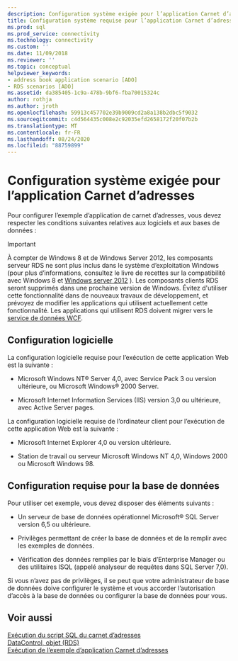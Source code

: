 ```yaml
---
description: Configuration système exigée pour l’application Carnet d’adresses
title: Configuration système requise pour l’application Carnet d’adresses | Microsoft Docs
ms.prod: sql
ms.prod_service: connectivity
ms.technology: connectivity
ms.custom: ''
ms.date: 11/09/2018
ms.reviewer: ''
ms.topic: conceptual
helpviewer_keywords:
- address book application scenario [ADO]
- RDS scenarios [ADO]
ms.assetid: da385405-1c9a-478b-9bf6-fba70015324c
author: rothja
ms.author: jroth
ms.openlocfilehash: 59913c457702e39b9009cd2a8a138b2dbc5f9032
ms.sourcegitcommit: c4d564435c008e2c92035efd2658172f20f07b2b
ms.translationtype: MT
ms.contentlocale: fr-FR
ms.lasthandoff: 08/24/2020
ms.locfileid: "88759899"
---
```

# <a name="system-requirements-for-the-address-book-application"></a>Configuration système exigée pour l’application Carnet d’adresses
Pour configurer l’exemple d’application de carnet d’adresses, vous devez respecter les conditions suivantes relatives aux logiciels et aux bases de données :  
  
> [!IMPORTANT]
>  À compter de Windows 8 et de Windows Server 2012, les composants serveur RDS ne sont plus inclus dans le système d’exploitation Windows (pour plus d’informations, consultez le livre de recettes sur la compatibilité avec Windows 8 et [Windows server 2012](https://www.microsoft.com/download/details.aspx?id=27416) ). Les composants clients RDS seront supprimés dans une prochaine version de Windows. Évitez d'utiliser cette fonctionnalité dans de nouveaux travaux de développement, et prévoyez de modifier les applications qui utilisent actuellement cette fonctionnalité. Les applications qui utilisent RDS doivent migrer vers le [service de données WCF](https://go.microsoft.com/fwlink/?LinkId=199565).  
  
## <a name="software-requirements"></a>Configuration logicielle  
 La configuration logicielle requise pour l’exécution de cette application Web est la suivante :  
  
-   Microsoft Windows NT® Server 4,0, avec Service Pack 3 ou version ultérieure, ou Microsoft Windows® 2000 Server.  
  
-   Microsoft Internet Information Services (IIS) version 3,0 ou ultérieure, avec Active Server pages.  
  
 La configuration logicielle requise de l’ordinateur client pour l’exécution de cette application Web est la suivante :  
  
-   Microsoft Internet Explorer 4,0 ou version ultérieure.  
  
-   Station de travail ou serveur Microsoft Windows NT 4,0, Windows 2000 ou Microsoft Windows 98.  
  
## <a name="database-requirements"></a>Configuration requise pour la base de données  
 Pour utiliser cet exemple, vous devez disposer des éléments suivants :  
  
-   Un serveur de base de données opérationnel Microsoft® SQL Server version 6,5 ou ultérieure.  
  
-   Privilèges permettant de créer la base de données et de la remplir avec les exemples de données.  
  
-   Vérification des données remplies par le biais d’Enterprise Manager ou des utilitaires ISQL (appelé analyseur de requêtes dans SQL Server 7,0).  
  
 Si vous n’avez pas de privilèges, il se peut que votre administrateur de base de données doive configurer le système et vous accorder l’autorisation d’accès à la base de données ou configurer la base de données pour vous.  
  
## <a name="see-also"></a>Voir aussi  
 [Exécution du script SQL du carnet d’adresses](./running-the-address-book-sql-script.md)   
 [DataControl, objet (RDS)](../../reference/rds-api/datacontrol-object-rds.md)   
 [Exécution de l’exemple d’application Carnet d’adresses](./running-the-address-book-sample-application.md)